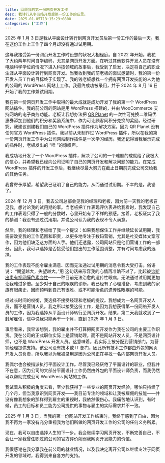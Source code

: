 ```yaml
---
title: 回顾我的第一份网页开发工作
desc: 我转行从事网络开发后第一份工作的反思。
date: 2025-01-05T13:15:29+0800
categories: ["工作"]
---
```


2025 年 1 月 3 日是我从平面设计转行到网页开发员后第一份工作的最后一天。我在这份工作上工作了四个月却没有通过试用期。

这与我接受第一份网页开发工作时设想的状况大相径庭。自 2022 年开始，我花了大约两年时间自学编码，尤其是网页开发方面。在听过其他软件开发人员在没有电脑科学学位的情况下进入科技领域的故事后，我受到了启发，决定将自己的职业生涯从平面设计转行到网页开发。当我收到我的前老板的面试邀请时，我的第一份开发人员工作的目标终于实现了。我的钱老板想找一个拥有网页开发技能的人为他的公司的 WordPress 网站上工作。我最终成功被录用，并于 2024 年 8 月 16 日开始了我的工作兼试用期。

我在第一份网页开发工作中取得的最大成就是成功开发了我的第一个 WordPress 网站插件。我的前公司的网站是用 WordPress  搭建的，并由 WooCommerce 支持网站的电子商务功能。老板让我想办法把 [QR Planet](https://qrplanet.com/) 的一次性可兑换二维码优惠券添加到他们的积分和奖励系统中，作为可让顾客同积分兑换的奖励。经过研究，我建议创建我们自己的 WordPress 插件作为解决方案，因为 QR Planet 没有任何官方 WordPress 插件。我以前从未制作过 WordPress 插件，所以在我的第一份网页开发工作中为公司网站制作插件是一次学习经历。我还记得当我展示完成的插件时，老板发出的 “哇 ”的惊叹声。

我成功地开发了一个 WordPress 插件，解决了公司的一个难题的成就给了我极大的信心，并希望我已经向公司证明了自己的网页开发和解决问题的能力。在完成 WordPress 插件的开发工作后，我继续尽最大努力在截止日期前完成公司交给我的其他任务。

我曾寄予厚望，希望我已证明了自己的能力，从而通过试用期。不幸的是，我错了。

2024 年 12 月 3 日，我去公司总部会见我的经理和老板，因为前一天我的老板召见我，想讨论我的试用期的事。当老板把工作表现评估表递给我看时，我发现自己的工作表现只得了一般的分数时，心里开始有了不祥的预感。接着，老板证实了我的猜测：我没有通过试用期，并说公司认为我的表现不令人满意。

然后，我的经理和老板给了我一个提议：如果我想保住工作并继续延长试用期，我需要改变我的工作范围和职责，以更多地专注于数码营销，尤其是社交媒体文案写作，因为他们缺乏这方面的人手。他们还透露，公司网站只是他们营销工作的一部分。因此，我可以选择是否接受他们提出的工作范围调整，并有时间考虑我的选择。

我的工作表现不能令雇主满意、因而无法通过试用期的消息令我大受打击。俗语说： “期望越大，失望越大。”用 这句话来形容我的心情再准确不过了。比起被[诊断出患有视网膜色素变性](2024-12-21-living-with-retinitis-pigmentosa.md)——一种目前无法治愈的遗传性眼病，无法通过试用期更加让我难过多倍。至少对于自己的眼疾的诊断，我已经有了心理准备，考虑到我的家族有眼疾史，因而预料到自己有很难、或不可能治愈的遗传性眼疾的可能。

经过长时间的权衡，我选择不接受经理和老板的提议。我想成为一名网页开发人员，而不是营销人员。我之所以接受这份工作，是因为我想获得第一份网络开发人员的工作，因为我选择从平面设计师转行至网页开发。结果，第二天我就收到了一封解雇信，信中说我只能再干一个月，直到 2025 年 1 月 3 日。

事后看来，我早该想到，我的雇主并不打算把网页开发作为我在公司的主要工作职责。我在公司的正式职位实际上是营销助理，而不是网站开发人员，不是网页设计师，也不是 WordPress 开发人员。这意味着，我实际上被分配到营销部门，为营销经理提供支持。该公司没有技术或 IT 部门，因此所有技术工作都由外包的网页开发人员负责，所以我以为我被录用是因为公司正在寻找一名内部网页开发人员。

我偶尔也会被指派执行平面设计工作。尽管我已经厌倦了平面设计的职业，但我并不在意，因为公司的大部分平面设计工作仍然由外包的平面设计师负责，而我仍然可以帮助完成公司 WordPress 网站的工作。

我试着从积极的角度去看，至少我获得了一些专业的网页开发经验，哪怕只持续了几个月，但当我意识到网页开发——我目前专注的领域和让我被雇佣的技能——并没有像我想象的那样得到雇主的重视时，我依然很伤心。我痛苦地认识到，有时候，员工的目标和员工能为公司提供的事物与雇主的实际需求并不一致。

2025 年 1 月 3 日，当我的第一份网站开发工作结束时，我终于感到了自由，因为我不再为一家没有充分重视我为他们所做的网页开发工作的公司的任何义务所累。

现在，我可以自由选择人生的下一步。我会继续学习网页开发，不断完善自己，不会让一家我曾任职过的公司的官方评价削弱我网页开发能力的价值。

我很感谢在我分享我在前公司的就业情况，以及我决定离开公司以继续专注于网页开发的领域时，我得到来自各方的支持。
